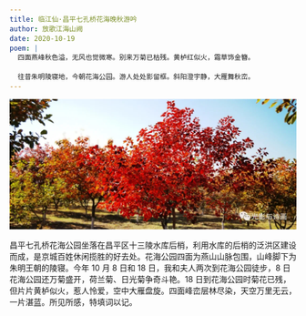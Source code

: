 ```yaml
---
title: 临江仙·昌平七孔桥花海晚秋游吟
author: 放歌江海山阙
date: 2020-10-19
poem: |
  四面燕峰秋色溢，无风也觉微寒。别来万菊已枯残。黄栌红似火，霜草饰金簪。

  往昔朱明陵寝地，今朝花海公园。游人处处影留框。斜阳澄宇静，大雁舞秋峦。
---
```


![黄栌](./pic.jpg)

昌平七孔桥花海公园坐落在昌平区十三陵水库后梢，利用水库的后梢的泛洪区建设而成，是京城百姓休闲揽胜的好去处。花海公园四面为燕山山脉包围，山峰脚下为朱明王朝的陵寝。今年 10 月 8 日和 18 日，我和夫人两次到花海公园徒步，8 日花海公园还万菊盛开，荷兰菊、日光菊争奇斗艳。18 日到花海公园时菊花已残，但片片黄栌似火，惹人怜爱，空中大雁盘旋。四面峰峦层林尽染，天空万里无云，一片湛蓝。所见所感，特填词以记。
